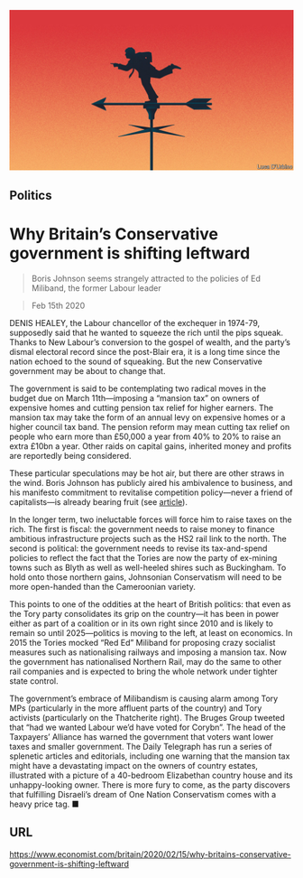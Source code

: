![](./images/20200215_BRD001.jpg)

## Politics

# Why Britain’s Conservative government is shifting leftward

> Boris Johnson seems strangely attracted to the policies of Ed Miliband, the former Labour leader

> Feb 15th 2020

DENIS HEALEY, the Labour chancellor of the exchequer in 1974-79, supposedly said that he wanted to squeeze the rich until the pips squeak. Thanks to New Labour’s conversion to the gospel of wealth, and the party’s dismal electoral record since the post-Blair era, it is a long time since the nation echoed to the sound of squeaking. But the new Conservative government may be about to change that.

The government is said to be contemplating two radical moves in the budget due on March 11th—imposing a “mansion tax” on owners of expensive homes and cutting pension tax relief for higher earners. The mansion tax may take the form of an annual levy on expensive homes or a higher council tax band. The pension reform may mean cutting tax relief on people who earn more than £50,000 a year from 40% to 20% to raise an extra £10bn a year. Other raids on capital gains, inherited money and profits are reportedly being considered.

These particular speculations may be hot air, but there are other straws in the wind. Boris Johnson has publicly aired his ambivalence to business, and his manifesto commitment to revitalise competition policy—never a friend of capitalists—is already bearing fruit (see [article](https://www.economist.com//britain/2020/02/13/ripping-into-the-rip-off-merchants)).

In the longer term, two ineluctable forces will force him to raise taxes on the rich. The first is fiscal: the government needs to raise money to finance ambitious infrastructure projects such as the HS2 rail link to the north. The second is political: the government needs to revise its tax-and-spend policies to reflect the fact that the Tories are now the party of ex-mining towns such as Blyth as well as well-heeled shires such as Buckingham. To hold onto those northern gains, Johnsonian Conservatism will need to be more open-handed than the Cameroonian variety.

This points to one of the oddities at the heart of British politics: that even as the Tory party consolidates its grip on the country—it has been in power either as part of a coalition or in its own right since 2010 and is likely to remain so until 2025—politics is moving to the left, at least on economics. In 2015 the Tories mocked “Red Ed” Miliband for proposing crazy socialist measures such as nationalising railways and imposing a mansion tax. Now the government has nationalised Northern Rail, may do the same to other rail companies and is expected to bring the whole network under tighter state control.

The government’s embrace of Milibandism is causing alarm among Tory MPs (particularly in the more affluent parts of the country) and Tory activists (particularly on the Thatcherite right). The Bruges Group tweeted that “had we wanted Labour we’d have voted for Corybn”. The head of the Taxpayers’ Alliance has warned the government that voters want lower taxes and smaller government. The Daily Telegraph has run a series of splenetic articles and editorials, including one warning that the mansion tax might have a devastating impact on the owners of country estates, illustrated with a picture of a 40-bedroom Elizabethan country house and its unhappy-looking owner. There is more fury to come, as the party discovers that fulfilling Disraeli’s dream of One Nation Conservatism comes with a heavy price tag. ■

## URL

https://www.economist.com/britain/2020/02/15/why-britains-conservative-government-is-shifting-leftward
